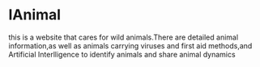 # IAnimal
this is a website that cares for wild animals.There are detailed animal information,as well as animals carrying viruses and first aid methods,and Artificial Interlligence to identify animals and share animal dynamics
